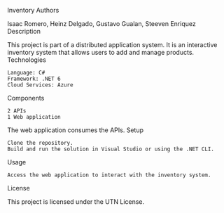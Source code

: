 Inventory
Authors

Isaac Romero, Heinz Delgado, Gustavo Gualan, Steeven Enriquez
Description

This project is part of a distributed application system. It is an interactive inventory system that allows users to add and manage products.
Technologies

    Language: C#
    Framework: .NET 6
    Cloud Services: Azure

Components

    2 APIs
    1 Web application

The web application consumes the APIs.
Setup

    Clone the repository.
    Build and run the solution in Visual Studio or using the .NET CLI.

Usage

    Access the web application to interact with the inventory system.

License

This project is licensed under the UTN License.
